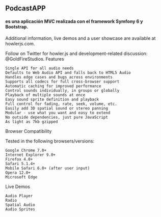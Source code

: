 <h2>PodcastAPP</h2> 
<h4>es una aplicación MVC realizada con el framework Symfony 6 y Bootstrap.</h4>


Additional information, live demos and a user showcase are available at howlerjs.com.

Follow on Twitter for howler.js and development-related discussion: @GoldFireStudios.
Features

    Single API for all audio needs
    Defaults to Web Audio API and falls back to HTML5 Audio
    Handles edge cases and bugs across environments
    Supports all codecs for full cross-browser support
    Automatic caching for improved performance
    Control sounds individually, in groups or globally
    Playback of multiple sounds at once
    Easy sound sprite definition and playback
    Full control for fading, rate, seek, volume, etc.
    Easily add 3D spatial sound or stereo panning
    Modular - use what you want and easy to extend
    No outside dependencies, just pure JavaScript
    As light as 7kb gzipped

Browser Compatibility

Tested in the following browsers/versions:

    Google Chrome 7.0+
    Internet Explorer 9.0+
    Firefox 4.0+
    Safari 5.1.4+
    Mobile Safari 6.0+ (after user input)
    Opera 12.0+
    Microsoft Edge

Live Demos

    Audio Player
    Radio
    Spatial Audio
    Audio Sprites

